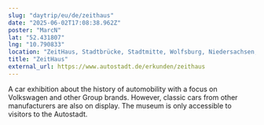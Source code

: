 ```yaml
---
slug: "daytrip/eu/de/zeithaus"
date: "2025-06-02T17:08:38.962Z"
poster: "MarcN"
lat: "52.431807"
lng: "10.790833"
location: "ZeitHaus, Stadtbrücke, Stadtmitte, Wolfsburg, Niedersachsen, 38440, Deutschland"
title: "ZeitHaus"
external_url: https://www.autostadt.de/erkunden/zeithaus
---
```

A car exhibition about the history of automobility with a focus on Volkswagen and other Group brands. However, classic cars from other manufacturers are also on display. The museum is only accessible to visitors to the Autostadt. 